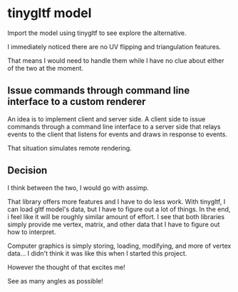 # tinygltf model

Import the model using tinygltf to see explore the alternative.

I immediately noticed there are no UV flipping and triangulation features.

That means I would need to handle them while I have no clue about either of the two at the moment.

## Issue commands through command line interface to a custom renderer

An idea is to implement client and server side. A client side to issue commands through a command line interface to a server side that relays events to the client that listens for events and draws in response to events.

That situation simulates remote rendering.

## Decision

I think between the two, I would go with assimp.

That library offers more features and I have to do less work. With tinygltf, I can load gltf model's data, but I have to figure out a lot of things. In the end, i feel like it will be roughly similar amount of effort. I see that both libraries simply provide me vertex, matrix, and other data that I have to figure out how to interpret.

Computer graphics is simply storing, loading, modifying, and more of vertex data... I didn't think it was like this when I started this project.

However the thought of that excites me!

See as many angles as possible!
